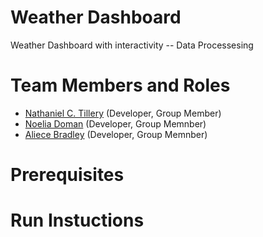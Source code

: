 # Weather Dashboard

Weather Dashboard with interactivity -- Data Processesing

# Team Members and Roles

* [Nathaniel C. Tillery](https://github.com/NateT1337/CIS350-HW2-Tillery.git) (Developer, Group Member)
* [Noelia Doman](https://github.com/Noeliadoman/CIS350-HW2-DOMAN.git) (Developer, Group Memnber)
* [Aliece Bradley](https://github.com/bradlali/CIS350-HW2-Bradley) (Developer, Group Memnber)

# Prerequisites

# Run Instuctions
